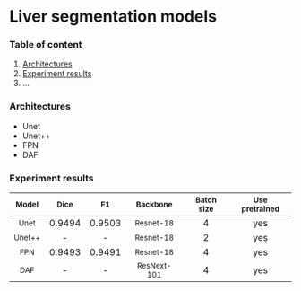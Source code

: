 # Liver segmentation models

### Table of content
1. [Architectures](#architectures)
2. [Experiment results](#results)
3. ...

### Architectures <a name="architectures"></a>
- Unet
- Unet++
- FPN
- DAF

### Experiment results <a name="results"></a>

| <sub>Model</sub> | <sub>Dice</sub> | <sub>F1</sub> | <sub>Backbone</sub> | <sub>Batch size</sub>| <sub>Use pretrained </sub>|
|:-----------------------------:|:----:|:---------------------:|:--------------------:|:--------------------:|:--------------------:|
|<sub>Unet</sub>| 0.9494 | 0.9503 | <sub>Resnet-18</sub>|4|yes|
|<sub>Unet++</sub>| - | - | <sub>Resnet-18</sub>|2|yes|
|<sub>FPN</sub>| 0.9493 | 0.9491 | <sub>Resnet-18</sub>|4|yes|
|<sub>DAF</sub>| - | - | <sub>ResNext-101</sub>|4|yes|
